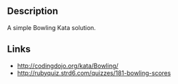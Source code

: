 
## Description
A simple Bowling Kata solution.


## Links
* http://codingdojo.org/kata/Bowling/
* http://rubyquiz.strd6.com/quizzes/181-bowling-scores

